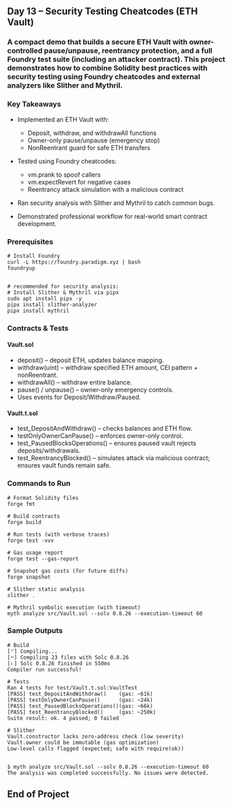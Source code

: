 ## Day 13 – Security Testing Cheatcodes (ETH Vault)

### A compact demo that builds a secure ETH Vault with owner-controlled pause/unpause, reentrancy protection, and a full Foundry test suite (including an attacker contract). This project demonstrates how to combine Solidity best practices with security testing using Foundry cheatcodes and external analyzers like Slither and Mythril.

### Key Takeaways
- Implemented an ETH Vault with:
    - Deposit, withdraw, and withdrawAll functions
    - Owner-only pause/unpause (emergency stop)
    - NonReentrant guard for safe ETH transfers

- Tested using Foundry cheatcodes:
    - vm.prank to spoof callers
    - vm.expectRevert for negative cases
    - Reentrancy attack simulation with a malicious contract

- Ran security analysis with Slither and Mythril to catch common bugs.
- Demonstrated professional workflow for real-world smart contract development.


### Prerequisites

```shell
# Install Foundry
curl -L https://foundry.paradigm.xyz | bash
foundryup


# recommended for security analysis:
# Install Slither & Mythril via pipx
sudo apt install pipx -y
pipx install slither-analyzer
pipx install mythril
```

### Contracts & Tests

#### Vault.sol
- deposit() – deposit ETH, updates balance mapping.
- withdraw(uint) – withdraw specified ETH amount, CEI pattern + nonReentrant.
- withdrawAll() – withdraw entire balance.
- pause() / unpause() – owner-only emergency controls.
- Uses events for Deposit/Withdraw/Paused.

#### Vault.t.sol
- test_DepositAndWithdraw() – checks balances and ETH flow.
- testOnlyOwnerCanPause() – enforces owner-only control.
- test_PausedBlocksOperations() – ensures paused vault rejects deposits/withdrawals.
- test_ReentrancyBlocked() – simulates attack via malicious contract; ensures vault funds remain safe.

### Commands to Run

```shell
# Format Solidity files
forge fmt

# Build contracts
forge build

# Run tests (with verbose traces)
forge test -vvv

# Gas usage report
forge test --gas-report

# Snapshot gas costs (for future diffs)
forge snapshot

# Slither static analysis
slither .

# Mythril symbolic execution (with timeout)
myth analyze src/Vault.sol --solv 0.8.26 --execution-timeout 60
```

### Sample Outputs

```shell
# Build
[⠊] Compiling...
[⠒] Compiling 23 files with Solc 0.8.26
[⠆] Solc 0.8.26 finished in 550ms
Compiler run successful!

# Tests
Ran 4 tests for test/Vault.t.sol:VaultTest
[PASS] test_DepositAndWithdraw()    (gas: ~61k)
[PASS] testOnlyOwnerCanPause()      (gas: ~24k)
[PASS] test_PausedBlocksOperations()(gas: ~66k)
[PASS] test_ReentrancyBlocked()     (gas: ~250k)
Suite result: ok. 4 passed; 0 failed

# Slither
Vault.constructor lacks zero-address check (low severity)
Vault.owner could be immutable (gas optimization)
Low-level calls flagged (expected; safe with require(ok))


$ myth analyze src/Vault.sol --solv 0.8.26 --execution-timeout 60
The analysis was completed successfully. No issues were detected.
```

## End of Project


